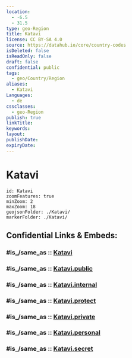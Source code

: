 ```yaml
---
location:
  - -6.5
  - 31.5
type: geo-Region
title: Katavi
license: CC BY-SA 4.0
source: https://datahub.io/core/country-codes
isDeleted: false
isReadOnly: false
draft: false
confidential: public
tags:
  - geo/Country/Region
aliases:
  - Katavi
Languages:
  - de
cssclasses:
  - geo-Region
publish: true
linkTitle:
keywords:
layout:
publishDate:
expiryDate:
---
```


# Katavi

```leaflet
id: Katavi
zoomFeatures: true 
minZoom: 2 
maxZoom: 18
geojsonFolder: ./Katavi/
markerFolder: ./Katavi/
```


## Confidential Links & Embeds: 

### #is_/same_as :: [Katavi](/_Standards/Earth/Continent/Africa/Africa~East/Tanzania/regions~Tanzania/Katavi.md) 

### #is_/same_as :: [Katavi.public](/_public/Earth/Continent/Africa/Africa~East/Tanzania/regions~Tanzania/Katavi.public.md) 

### #is_/same_as :: [Katavi.internal](/_internal/Earth/Continent/Africa/Africa~East/Tanzania/regions~Tanzania/Katavi.internal.md) 

### #is_/same_as :: [Katavi.protect](/_protect/Earth/Continent/Africa/Africa~East/Tanzania/regions~Tanzania/Katavi.protect.md) 

### #is_/same_as :: [Katavi.private](/_private/Earth/Continent/Africa/Africa~East/Tanzania/regions~Tanzania/Katavi.private.md) 

### #is_/same_as :: [Katavi.personal](/_personal/Earth/Continent/Africa/Africa~East/Tanzania/regions~Tanzania/Katavi.personal.md) 

### #is_/same_as :: [Katavi.secret](/_secret/Earth/Continent/Africa/Africa~East/Tanzania/regions~Tanzania/Katavi.secret.md)

